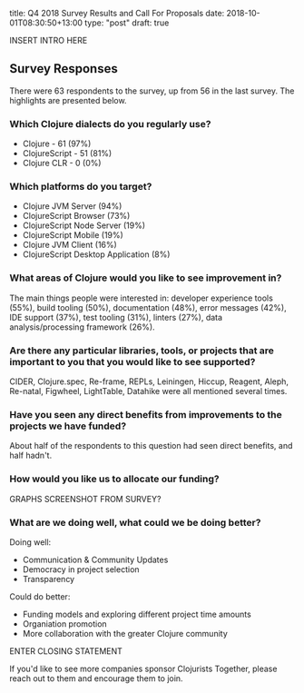 title: Q4 2018 Survey Results and Call For Proposals
date: 2018-10-01T08:30:50+13:00
type: "post"
draft: true

INSERT INTRO HERE

## Survey Responses

There were 63 respondents to the survey, up from 56 in the last survey. The highlights are presented below.

### Which Clojure dialects do you regularly use?

- Clojure - 61 (97%)
- ClojureScript - 51 (81%)
- Clojure CLR - 0 (0%)

### Which platforms do you target?

- Clojure JVM Server (94%)
- ClojureScript Browser (73%)
- ClojureScript Node Server (19%)
- ClojureScript Mobile (19%)
- Clojure JVM Client (16%)
- ClojureScript Desktop Application (8%)

### What areas of Clojure would you like to see improvement in?

The main things people were interested in: developer experience tools (55%), build tooling (50%), documentation (48%), error messages (42%), IDE support (37%), test tooling (31%), linters (27%), data analysis/processing framework (26%). 

### Are there any particular libraries, tools, or projects that are important to you that you would like to see supported?

CIDER, Clojure.spec, Re-frame, REPLs, Leiningen, Hiccup, Reagent, Aleph, Re-natal, Figwheel, LightTable, Datahike were all mentioned several times.

### Have you seen any direct benefits from improvements to the projects we have funded?

About half of the respondents to this question had seen direct benefits, and half hadn't. 

### How would you like us to allocate our funding?

GRAPHS SCREENSHOT FROM SURVEY?

### What are we doing well, what could we be doing better?

Doing well:

* Communication & Community Updates
* Democracy in project selection
* Transparency


Could do better:

* Funding models and exploring different project time amounts
* Organiation promotion
* More collaboration with the greater Clojure community


ENTER CLOSING STATEMENT

If you'd like to see more companies sponsor Clojurists Together, please reach out to them and encourage them to join.
